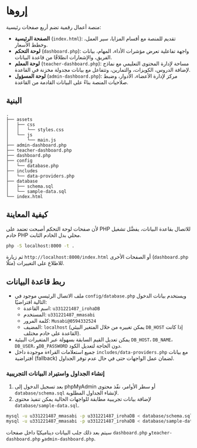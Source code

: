 # إروها

منصة أعمال رقمية تضم أربع صفحات رئيسية:

- **الصفحة الرئيسية** (`index.html`): تقديم للمنصة مع أقسام المزايا، سير العمل، وخطط الأسعار.
- **لوحة التحكم** (`dashboard.php`): واجهة تفاعلية تعرض مؤشرات الأداء، المهام، بيانات الفريق، والإشعارات انطلاقًا من قاعدة البيانات.
- **لوحة المعلم** (`teacher-dashboard.php`): مساحة لإدارة المحتوى التعليمي مع نماذج لإضافة الدروس، الكويزات، والتمارين، وتتفاعل مع بيانات مجدولة مخزنة في القاعدة.
- **لوحة المسؤول** (`admin-dashboard.php`): مركز لإدارة الأعضاء، الأدوار، وضبط صلاحيات المنصة بناءً على البيانات القادمة من القاعدة.

## البنية

```
.
├── assets
│   ├── css
│   │   └── styles.css
│   └── js
│       └── main.js
├── admin-dashboard.php
├── teacher-dashboard.php
├── dashboard.php
├── config
│   └── database.php
├── includes
│   └── data-providers.php
├── database
│   ├── schema.sql
│   └── sample-data.sql
└── index.html
```

## كيفية المعاينة

لأن صفحات لوحة التحكم أصبحت تعتمد على PHP للاتصال بقاعدة البيانات، يفضَّل تشغيل خادم PHP محلي بدل الخادم الثابت.

```bash
php -S localhost:8000 -t .
```

ثم زيارة `http://localhost:8000/index.html` أو الصفحات الأخرى (`dashboard.php` مثلًا) للاطلاع على التغييرات.

## ربط قاعدة البيانات

- ملف الاتصال الرئيسي موجود في `config/database.php` ويستخدم بيانات الدخول التالية افتراضيًا:
  - اسم القاعدة: `u331221487_irohaDB`
  - المستخدم: `u331221487_mmasabi`
  - كلمة المرور: `Musabi@0594332524`
  - المضيف: `localhost` (يمكن تغييره من خلال المتغير البيئي `DB_HOST` إذا كانت القاعدة على خادم مختلف).
- يمكن تعديل القيم السابقة بسهولة عبر المتغيرات البيئية `DB_HOST`، `DB_NAME`، `DB_USER`، و`DB_PASSWORD` دون الحاجة لتعديل الكود.
- جميع استعلامات القراءة موجودة داخل `includes/data-providers.php` مع بيانات افتراضية (fallback) لضمان عمل الواجهات حتى في حال عدم توفر الجداول.

### إنشاء الجداول واستيراد البيانات التجريبية

1. بعد تسجيل الدخول إلى phpMyAdmin أو سطر الأوامر، نفّذ محتوى `database/schema.sql` لإنشاء الجداول المطلوبة.
2. لإضافة بيانات تجريبية مطابقة للواجهات الحالية يمكن تنفيذ محتوى `database/sample-data.sql`.

```bash
mysql -u u331221487_mmasabi -p u331221487_irohaDB < database/schema.sql
mysql -u u331221487_mmasabi -p u331221487_irohaDB < database/sample-data.sql
```

سيتم بعد ذلك جلب البيانات ديناميكيًا داخل صفحات `dashboard.php` و`teacher-dashboard.php` و`admin-dashboard.php`.
